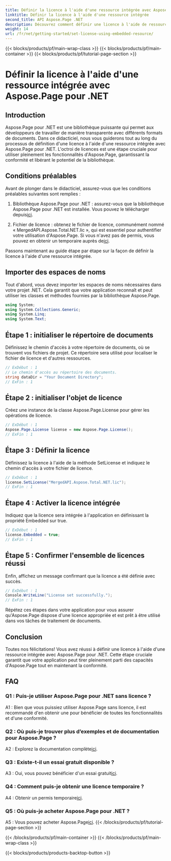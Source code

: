 ```yaml
---
title: Définir la licence à l'aide d'une ressource intégrée avec Aspose.Page pour .NET
linktitle: Définir la licence à l'aide d'une ressource intégrée
second_title: API Aspose.Page .NET
description: Découvrez comment définir une licence à l'aide de ressources intégrées avec Aspose.Page pour .NET. Garantissez la conformité et libérez tout le potentiel du traitement des documents.
weight: 14
url: /fr/net/getting-started/set-license-using-embedded-resource/
---
```


{{< blocks/products/pf/main-wrap-class >}}
{{< blocks/products/pf/main-container >}}
{{< blocks/products/pf/tutorial-page-section >}}

# Définir la licence à l'aide d'une ressource intégrée avec Aspose.Page pour .NET

## Introduction

Aspose.Page pour .NET est une bibliothèque puissante qui permet aux développeurs de travailler de manière transparente avec différents formats de documents. Dans ce didacticiel, nous vous guiderons tout au long du processus de définition d'une licence à l'aide d'une ressource intégrée avec Aspose.Page pour .NET. L'octroi de licences est une étape cruciale pour utiliser pleinement les fonctionnalités d'Aspose.Page, garantissant la conformité et libérant le potentiel de la bibliothèque.

## Conditions préalables

Avant de plonger dans le didacticiel, assurez-vous que les conditions préalables suivantes sont remplies :

1. Bibliothèque Aspose.Page pour .NET : assurez-vous que la bibliothèque Aspose.Page pour .NET est installée. Vous pouvez le télécharger depuis[ici](https://releases.aspose.com/page/net/).

2.  Fichier de licence : obtenez le fichier de licence, communément nommé « MergedAPI.Aspose.Total.NET.lic », qui est essentiel pour authentifier votre utilisation d'Aspose.Page. Si vous n'avez pas de permis, vous pouvez en obtenir un temporaire auprès de[ici](https://purchase.aspose.com/temporary-license/).

Passons maintenant au guide étape par étape sur la façon de définir la licence à l'aide d'une ressource intégrée.

## Importer des espaces de noms

Tout d'abord, vous devez importer les espaces de noms nécessaires dans votre projet .NET. Cela garantit que votre application reconnaît et peut utiliser les classes et méthodes fournies par la bibliothèque Aspose.Page.

```csharp
using System;
using System.Collections.Generic;
using System.Linq;
using System.Text;
```

## Étape 1 : initialiser le répertoire de documents

Définissez le chemin d'accès à votre répertoire de documents, où se trouvent vos fichiers de projet. Ce répertoire sera utilisé pour localiser le fichier de licence et d'autres ressources.

```csharp
// ExDébut : 1
// Le chemin d'accès au répertoire des documents.
string dataDir = "Your Document Directory";
// ExFin : 1
```

## Étape 2 : initialiser l'objet de licence

Créez une instance de la classe Aspose.Page.License pour gérer les opérations de licence.

```csharp
// ExDébut : 1
Aspose.Page.License license = new Aspose.Page.License();
// ExFin : 1
```

## Étape 3 : Définir la licence

Définissez la licence à l'aide de la méthode SetLicense et indiquez le chemin d'accès à votre fichier de licence.

```csharp
// ExDébut : 1
license.SetLicense("MergedAPI.Aspose.Total.NET.lic");
// ExFin : 1
```

## Étape 4 : Activer la licence intégrée

Indiquez que la licence sera intégrée à l'application en définissant la propriété Embedded sur true.

```csharp
// ExDébut : 1
license.Embedded = true;
// ExFin : 1
```

## Étape 5 : Confirmer l'ensemble de licences réussi

Enfin, affichez un message confirmant que la licence a été définie avec succès.

```csharp
// ExDébut : 1
Console.WriteLine("License set successfully.");
// ExFin : 1
```

Répétez ces étapes dans votre application pour vous assurer qu'Aspose.Page dispose d'une licence appropriée et est prêt à être utilisé dans vos tâches de traitement de documents.

## Conclusion

Toutes nos félicitations! Vous avez réussi à définir une licence à l'aide d'une ressource intégrée avec Aspose.Page pour .NET. Cette étape cruciale garantit que votre application peut tirer pleinement parti des capacités d'Aspose.Page tout en maintenant la conformité.

## FAQ

### Q1 : Puis-je utiliser Aspose.Page pour .NET sans licence ?

A1 : Bien que vous puissiez utiliser Aspose.Page sans licence, il est recommandé d'en obtenir une pour bénéficier de toutes les fonctionnalités et d'une conformité.

### Q2 : Où puis-je trouver plus d’exemples et de documentation pour Aspose.Page ?

 A2 : Explorez la documentation complète[ici](https://reference.aspose.com/page/net/).

### Q3 : Existe-t-il un essai gratuit disponible ?

 A3 : Oui, vous pouvez bénéficier d'un essai gratuit[ici](https://releases.aspose.com/).

### Q4 : Comment puis-je obtenir une licence temporaire ?

 A4 : Obtenir un permis temporaire[ici](https://purchase.aspose.com/temporary-license/).

### Q5 : Où puis-je acheter Aspose.Page pour .NET ?

 A5 : Vous pouvez acheter Aspose.Page[ici](https://purchase.aspose.com/buy).
{{< /blocks/products/pf/tutorial-page-section >}}

{{< /blocks/products/pf/main-container >}}
{{< /blocks/products/pf/main-wrap-class >}}

{{< blocks/products/products-backtop-button >}}
